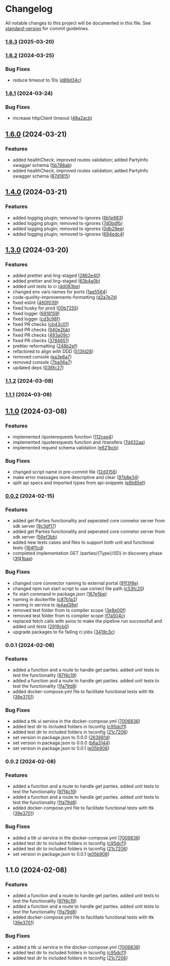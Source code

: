 # Changelog

All notable changes to this project will be documented in this file. See [standard-version](https://github.com/conventional-changelog/standard-version) for commit guidelines.

### [1.6.3](https://github.com/mojaloop/payment-token-adapter/compare/v1.6.2...v1.6.3) (2025-03-20)

### [1.6.2](https://github.com/mojaloop/payment-token-adapter/compare/v1.6.1...v1.6.2) (2024-03-25)


### Bug Fixes

* reduce timeout to 10s ([d89d34c](https://github.com/mojaloop/payment-token-adapter/commit/d89d34c70d2821d8b262bceb396f400f9ce87b07))

### [1.6.1](https://github.com/mojaloop/payment-token-adapter/compare/v1.6.0...v1.6.1) (2024-03-24)


### Bug Fixes

* increase httpClient timeout ([48a2acb](https://github.com/mojaloop/payment-token-adapter/commit/48a2acbee7a2a61e9e238b9bbb57879194440c4c))

## [1.6.0](https://github.com/mojaloop/payment-token-adapter/compare/v1.4.0...v1.6.0) (2024-03-21)


### Features

* added healthCheck; improved routes validation; added PartyInfo swagger schema ([5b788ab](https://github.com/mojaloop/payment-token-adapter/commit/5b788ab8a4afa10ba39f3008c0a2edf6044b50ab))
* added healthCheck; improved routes validation; added PartyInfo swagger schema ([87d1815](https://github.com/mojaloop/payment-token-adapter/commit/87d1815bc9019a4864e8c74a3a90559e88255abc))

## [1.4.0](https://github.com/mojaloop/payment-token-adapter/compare/v1.3.0...v1.4.0) (2024-03-21)


### Features

* added logging plugin; removed ts-ignores ([6b1e983](https://github.com/mojaloop/payment-token-adapter/commit/6b1e983fc78a614dab87ff007283833da3c7dee4))
* added logging plugin; removed ts-ignores ([7d0bdfb](https://github.com/mojaloop/payment-token-adapter/commit/7d0bdfb6b00964f7d7afd2da3ee010f363b40884))
* added logging plugin; removed ts-ignores ([0db29ee](https://github.com/mojaloop/payment-token-adapter/commit/0db29ee8799b799c1a4812f757c72ec3a94e1927))
* added logging plugin; removed ts-ignores ([694edc4](https://github.com/mojaloop/payment-token-adapter/commit/694edc434afd8b9c0fa99fe5ab6a79901a417864))

## [1.3.0](https://github.com/mojaloop/payment-token-adapter/compare/v1.1.2...v1.3.0) (2024-03-20)


### Features

* added prettier and ling-staged ([2862e40](https://github.com/mojaloop/payment-token-adapter/commit/2862e40c1554edf08cd058004f98a7ab3891fe8e))
* added prettier and ling-staged ([63b4a0b](https://github.com/mojaloop/payment-token-adapter/commit/63b4a0b98d2cfbb74b4c55e3ebb772d7e30c98cc))
* added unit tests to ci ([dd083be](https://github.com/mojaloop/payment-token-adapter/commit/dd083be45d0189172694c6a83f4cda3670e7d745))
* changed env vars names for ports ([1ae5564](https://github.com/mojaloop/payment-token-adapter/commit/1ae5564b2b13d01d76251b73ba9637669b6b5d4d))
* code-quolity-improvements-formatting ([d2a7e7d](https://github.com/mojaloop/payment-token-adapter/commit/d2a7e7db1fc36679bfc4eedbe167659c5f45aab7))
* fixed eslint ([460f039](https://github.com/mojaloop/payment-token-adapter/commit/460f039824dd907f56736edbd3c183b7f9c12e1a))
* fixed husky for prod ([00b7255](https://github.com/mojaloop/payment-token-adapter/commit/00b7255c4b184b0c9a5aa2c7f85d885279fe5850))
* fixed logger ([6918159](https://github.com/mojaloop/payment-token-adapter/commit/6918159306364a21da4eca1ad60906768508ebf2))
* fixed logger ([cd3c98f](https://github.com/mojaloop/payment-token-adapter/commit/cd3c98fa6722c5354dba8e096ea09ef9f80a26b4))
* fixed PR checks ([cb43c01](https://github.com/mojaloop/payment-token-adapter/commit/cb43c0169d54f331c1a23e8bf4485873d105b725))
* fixed PR checks ([940e2bb](https://github.com/mojaloop/payment-token-adapter/commit/940e2bb41be3f95bc3364b168a383e75dd34e049))
* fixed PR checks ([493a09c](https://github.com/mojaloop/payment-token-adapter/commit/493a09cc77bc502ad1f094f234d487352f038157))
* fixed PR checks ([3784651](https://github.com/mojaloop/payment-token-adapter/commit/37846510bd71f3b5cf8fe2a6fc1fd9906bf58a01))
* prettier reformatting ([248b2ef](https://github.com/mojaloop/payment-token-adapter/commit/248b2ef5692eae21ebd5f82acc705f91e142fdbf))
* refactored to align with DDD ([513fd28](https://github.com/mojaloop/payment-token-adapter/commit/513fd28f8df12cf8cbe98387e93eb848f8ec1f76))
* removed console ([ea3e6a7](https://github.com/mojaloop/payment-token-adapter/commit/ea3e6a7171efcc37db6e7f955d08ef45c3eb23cf))
* removed console ([7ba06a7](https://github.com/mojaloop/payment-token-adapter/commit/7ba06a7a7d108c6413dfd8e071e3680803e851d2))
* updated deps ([036fc27](https://github.com/mojaloop/payment-token-adapter/commit/036fc279f1840a35304bfaa9eb234820aa2f2393))

### [1.1.2](https://github.com/mojaloop/payment-token-adapter/compare/v1.1.1...v1.1.2) (2024-03-08)

### [1.1.1](https://github.com/mojaloop/payment-token-adapter/compare/v1.1.0...v1.1.1) (2024-03-08)

## [1.1.0](https://github.com/mojaloop/payment-token-adapter/compare/v0.0.2...v1.1.0) (2024-03-08)


### Features

* implemented /quoterequests function ([112cee4](https://github.com/mojaloop/payment-token-adapter/commit/112cee4eeb18fcdea691bef3f6b0ae76548056fc))
* implemented /quoterequests function and /transfers ([7d432aa](https://github.com/mojaloop/payment-token-adapter/commit/7d432aa92909285502024170287603367f9997af))
* implemented request schema validation ([e621bcb](https://github.com/mojaloop/payment-token-adapter/commit/e621bcb9c9e6f831742956a482c3869e5ec47a37))


### Bug Fixes

* changed script name in pre-commit file ([12d3156](https://github.com/mojaloop/payment-token-adapter/commit/12d3156fe127397b99ef91f5d6cddcbd1686877d))
* make error messages more descriptive and clear ([97b8e34](https://github.com/mojaloop/payment-token-adapter/commit/97b8e3433e52889c62ecd6749d5fe85c5c2104ed))
* split api specs and imported types from api-snippets ([e6b85ef](https://github.com/mojaloop/payment-token-adapter/commit/e6b85efb4b598c8402ede544f2aa70ad5650842c))

### [0.0.2](https://github.com/mojaloop/payment-token-adapter/compare/v0.0.1...v0.0.2) (2024-02-15)


### Features

* added get Parties functionality and seperated core connetor server from sdk server ([9c3df17](https://github.com/mojaloop/payment-token-adapter/commit/9c3df17c3e88a4fee014dd6329aefe9524289cd8))
* added get Parties functionality and seperated core connetor server from sdk server ([56ef3bb](https://github.com/mojaloop/payment-token-adapter/commit/56ef3bb17ae9e9a67de5aad3d1c8f4572c31ad3a))
* added new tests cases and files to support both unit and functional tests ([164f1cd](https://github.com/mojaloop/payment-token-adapter/commit/164f1cde696d152f1fb8c72bfe51c0ad230f93ee))
* completed implementation GET /parties/{Type}/{ID} in discovery phase ([3f41bae](https://github.com/mojaloop/payment-token-adapter/commit/3f41bae7c34b1c6f7d9ba6ef8a92ca9df9362832))


### Bug Fixes

* changed core connector naming to external portal ([91f3f8e](https://github.com/mojaloop/payment-token-adapter/commit/91f3f8ee2a598db10367a3bca8240dcadd01afa2))
* changed npm run start script to use correct file path ([c53fc20](https://github.com/mojaloop/payment-token-adapter/commit/c53fc204b5f497652f3b0b6b4987b11b2784309c))
* fix start command in package.json ([167e5be](https://github.com/mojaloop/payment-token-adapter/commit/167e5bed7bffc2a70d2c52529fae3ffce2cddeed))
* naming in dockerfile ([c87b1a2](https://github.com/mojaloop/payment-token-adapter/commit/c87b1a2d5ccec2b742806e47dd8595c23cd9941a))
* naming in service.ts ([e4ad38e](https://github.com/mojaloop/payment-token-adapter/commit/e4ad38ed7690398ce83f8e8df63e827712810e86))
* removed test folder from ts compiler scope ([3e8e00f](https://github.com/mojaloop/payment-token-adapter/commit/3e8e00f9173fdcd1a2f2cb1f2cea60d48104bb44))
* removed test folder from ts compiler scope ([f7a504c](https://github.com/mojaloop/payment-token-adapter/commit/f7a504c58d9b39e24d5df77889a9cba9fa67526c))
* replaced fetch calls with axios to make the pipeline run successfull and added unit tests ([2919cb0](https://github.com/mojaloop/payment-token-adapter/commit/2919cb0afec8f6fdd7707d3df49bed073adc05b2))
* upgrade packages to fix failing ci jobs ([3419c3c](https://github.com/mojaloop/payment-token-adapter/commit/3419c3c988f42bae2cc40771808cb0ce55afa69e))

### 0.0.1 (2024-02-08)


### Features

* added a function and a route to handle get parties. added unit tests to test the functionality ([97f4c19](https://github.com/mojaloop/payment-token-adapter/commit/97f4c19113ef184c1c4231c3ad6815433b9b6e2a))
* added a function and a route to handle get parties. added unit tests to test the functionality ([1fa79d8](https://github.com/mojaloop/payment-token-adapter/commit/1fa79d8f93b63a7df8508a93d7354ca0279d8dda))
* added docker-compose.yml file to facilitate functional tests with ttk ([39e3701](https://github.com/mojaloop/payment-token-adapter/commit/39e37014fc83af094233d9695188d1c4417b0573))


### Bug Fixes

* added a ttk ui service in the docker-compose.yml ([7006836](https://github.com/mojaloop/payment-token-adapter/commit/700683648c654a62e84c52733507209f29d37799))
* added test dir to included folders in tsconfig ([c95dcf1](https://github.com/mojaloop/payment-token-adapter/commit/c95dcf18e5ed8fe8fd139558f29392b448ee5699))
* added test dir to included folders in tsconfig ([21c7206](https://github.com/mojaloop/payment-token-adapter/commit/21c72061262ed372b6435fc165f99cd462c92f3e))
* set version in package.json to 0.0.0 ([263881d](https://github.com/mojaloop/payment-token-adapter/commit/263881d26fcfef3dcd571495da45dc5c16bde308))
* set version in package.json to 0.0.0 ([b6a3144](https://github.com/mojaloop/payment-token-adapter/commit/b6a3144354f9f9cff94d37240e2989f12bea5141))
* set version in package.json to 0.0.1 ([e05b906](https://github.com/mojaloop/payment-token-adapter/commit/e05b906a739efd3b468f6db3f18eb0c6d0f8e2a5))

### 0.0.2 (2024-02-08)


### Features

* added a function and a route to handle get parties. added unit tests to test the functionality ([97f4c19](https://github.com/mojaloop/payment-token-adapter/commit/97f4c19113ef184c1c4231c3ad6815433b9b6e2a))
* added a function and a route to handle get parties. added unit tests to test the functionality ([1fa79d8](https://github.com/mojaloop/payment-token-adapter/commit/1fa79d8f93b63a7df8508a93d7354ca0279d8dda))
* added docker-compose.yml file to facilitate functional tests with ttk ([39e3701](https://github.com/mojaloop/payment-token-adapter/commit/39e37014fc83af094233d9695188d1c4417b0573))


### Bug Fixes

* added a ttk ui service in the docker-compose.yml ([7006836](https://github.com/mojaloop/payment-token-adapter/commit/700683648c654a62e84c52733507209f29d37799))
* added test dir to included folders in tsconfig ([c95dcf1](https://github.com/mojaloop/payment-token-adapter/commit/c95dcf18e5ed8fe8fd139558f29392b448ee5699))
* added test dir to included folders in tsconfig ([21c7206](https://github.com/mojaloop/payment-token-adapter/commit/21c72061262ed372b6435fc165f99cd462c92f3e))
* set version in package.json to 0.0.1 ([e05b906](https://github.com/mojaloop/payment-token-adapter/commit/e05b906a739efd3b468f6db3f18eb0c6d0f8e2a5))

## 1.1.0 (2024-02-08)


### Features

* added a function and a route to handle get parties. added unit tests to test the functionality ([97f4c19](https://github.com/mojaloop/payment-token-adapter/commit/97f4c19113ef184c1c4231c3ad6815433b9b6e2a))
* added a function and a route to handle get parties. added unit tests to test the functionality ([1fa79d8](https://github.com/mojaloop/payment-token-adapter/commit/1fa79d8f93b63a7df8508a93d7354ca0279d8dda))
* added docker-compose.yml file to facilitate functional tests with ttk ([39e3701](https://github.com/mojaloop/payment-token-adapter/commit/39e37014fc83af094233d9695188d1c4417b0573))


### Bug Fixes

* added a ttk ui service in the docker-compose.yml ([7006836](https://github.com/mojaloop/payment-token-adapter/commit/700683648c654a62e84c52733507209f29d37799))
* added test dir to included folders in tsconfig ([c95dcf1](https://github.com/mojaloop/payment-token-adapter/commit/c95dcf18e5ed8fe8fd139558f29392b448ee5699))
* added test dir to included folders in tsconfig ([21c7206](https://github.com/mojaloop/payment-token-adapter/commit/21c72061262ed372b6435fc165f99cd462c92f3e))
